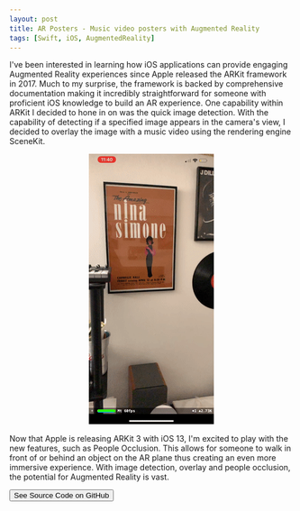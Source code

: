 ```yaml
---
layout: post
title: AR Posters - Music video posters with Augmented Reality
tags: [Swift, iOS, AugmentedReality]
---
```


I've been interested in learning how iOS applications can provide engaging Augmented Reality experiences since Apple released the ARKit framework in 2017. Much to my surprise, the framework is backed by comprehensive documentation making it incredibly straightforward for someone with proficient iOS knowledge to build an AR experience. One capability within ARKit I decided to hone in on was the quick image detection. With the capability of detecting if a specified image appears in the camera's view, I decided to overlay the image with a music video using the rendering engine SceneKit.

<p align="center">
<img src="/images/posts/ar-posters/app.gif">
</p>

Now that Apple is releasing ARKit 3 with iOS 13, I'm excited to play with the new features, such as People Occlusion. This allows for someone to walk in front of or behind an object on the AR plane thus creating an even more immersive experience. With image detection, overlay and people occlusion, the potential for Augmented Reality is vast. 


<a href="https://github.com/avijeets/AR-Posters"><button class='c-btn c-btn--full'>See Source Code on GitHub</button></a>
